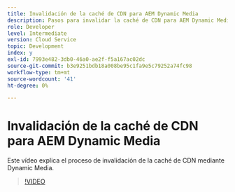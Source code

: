 ```yaml
---
title: Invalidación de la caché de CDN para AEM Dynamic Media
description: Pasos para invalidar la caché de CDN para AEM Dynamic Media
role: Developer
level: Intermediate
version: Cloud Service
topic: Development
index: y
exl-id: 7993e482-3db0-46a0-ae2f-f5a167ac02dc
source-git-commit: b3e9251bdb18a008be95c1fa9e5c79252a74fc98
workflow-type: tm+mt
source-wordcount: '41'
ht-degree: 0%

---
```


# Invalidación de la caché de CDN para AEM Dynamic Media

Este vídeo explica el proceso de invalidación de la caché de CDN mediante Dynamic Media.

>[!VIDEO](https://video.tv.adobe.com/v/335457?quality=12&learn=on)
